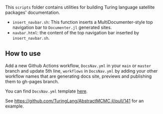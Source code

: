 This `scripts` folder contains utilities for building Turing language satellite packages' documentation. 

- `insert_navbar.sh`: This function inserts a MultiDocumenter-style top navigation bar to `Documenter.jl` generated sites.
- `navbar.html`: the content of the top navigation bar inserted by `insert_navbar.sh`.

## How to use

Add a new Github Actions workflow, `DocsNav.yml` in your `main` or `master` branch and update 5th line, `workflows` in `DocsNav.yml` by adding your other workflow names that are generating docs site, previews and publishing them to gh-pages branch.

You can find `DocsNav.yml` template [here](DocsNav.yml).

See https://github.com/TuringLang/AbstractMCMC.jl/pull/141 for an example. 
